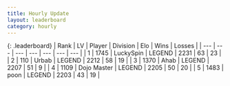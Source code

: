 ```yaml
---
title: Hourly Update
layout: leaderboard
category: hourly
---
```


{: .leaderboard}
| Rank | LV | Player | Division | Elo | Wins | Losses |
| --- | --- | --- | --- | --- | --- | --- |
| <span data-change="0">1</span> | 1745 | <span title="ID: 498412">LuckySpin</span> | LEGEND | <span data-change="0">2231</span> | <span data-change="0">63</span> | <span data-change="0">23</span> |
| <span data-change="5">2</span> | 110 | <span title="ID: 762172">Urbab</span> | LEGEND | <span data-change="24">2212</span> | <span data-change="2">58</span> | <span data-change="0">19</span> |
| <span data-change="-1">3</span> | 1370 | <span title="ID: 402846">Ahab</span> | LEGEND | <span data-change="0">2207</span> | <span data-change="0">51</span> | <span data-change="0">9</span> |
| <span data-change="-1">4</span> | 1109 | <span title="ID: 431504">Dojo Master</span> | LEGEND | <span data-change="0">2205</span> | <span data-change="0">50</span> | <span data-change="0">20</span> |
| <span data-change="-1">5</span> | 1483 | <span title="ID: 540690">poon</span> | LEGEND | <span data-change="0">2203</span> | <span data-change="0">43</span> | <span data-change="0">19</span> |